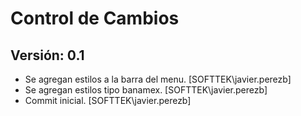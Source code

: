 # Control de Cambios

## Versión: 0.1

- Se agregan estilos a la barra del menu. [SOFTTEK\javier.perezb]
- Se agregan estilos tipo banamex. [SOFTTEK\javier.perezb]
- Commit inicial. [SOFTTEK\javier.perezb]
